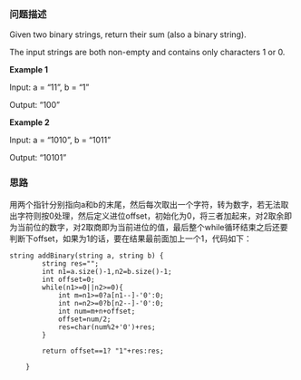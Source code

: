 ### 问题描述

Given two binary strings, return their sum (also a binary string). 

The input strings are both non-empty and contains only characters 1 or 0. 

**Example 1**

  Input: a = “11”, b = “1”
  
  Output: “100”


**Example 2**

  Input: a = “1010”, b = “1011” 
  
  Output: “10101”


### 思路

用两个指针分别指向a和b的末尾，然后每次取出一个字符，转为数字，若无法取出字符则按0处理，然后定义进位offset，初始化为0，将三者加起来，对2取余即为当前位的数字，对2取商即为当前进位的值，最后整个while循环结束之后还要判断下offset，如果为1的话，要在结果最前面加上一个1，代码如下：

```
string addBinary(string a, string b) {
        string res="";
        int n1=a.size()-1,n2=b.size()-1;
        int offset=0;
        while(n1>=0||n2>=0){
            int m=n1>=0?a[n1--]-'0':0;
            int n=n2>=0?b[n2--]-'0':0;
            int num=m+n+offset;
            offset=num/2;
            res=char(num%2+'0')+res;
        }

        return offset==1? "1"+res:res;

    }
```
